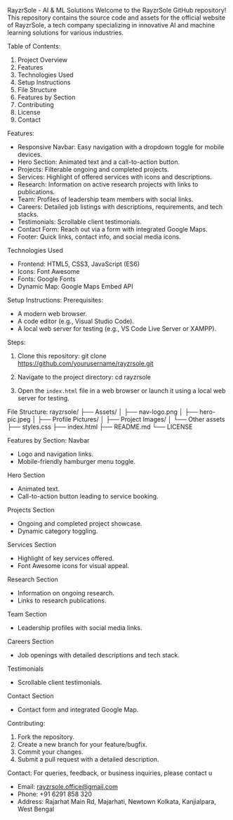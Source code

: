 RayzrSole - AI & ML Solutions
Welcome to the RayzrSole GitHub repository! This repository contains the source code and assets for the official website of RayzrSole, a tech company specializing in innovative AI and machine learning solutions for various industries.


Table of Contents:
1. Project Overview
2. Features
3. Technologies Used
4. Setup Instructions
5. File Structure
6. Features by Section
7. Contributing
8. License
9. Contact


Features:
- Responsive Navbar: Easy navigation with a dropdown toggle for mobile devices.
- Hero Section: Animated text and a call-to-action button.
- Projects: Filterable ongoing and completed projects.
- Services: Highlight of offered services with icons and descriptions.
- Research: Information on active research projects with links to publications.
- Team: Profiles of leadership team members with social links.
- Careers: Detailed job listings with descriptions, requirements, and tech stacks.
- Testimonials: Scrollable client testimonials.
- Contact Form: Reach out via a form with integrated Google Maps.
- Footer: Quick links, contact info, and social media icons.


Technologies Used
- Frontend: HTML5, CSS3, JavaScript (ES6)
- Icons: Font Awesome
- Fonts: Google Fonts
- Dynamic Map: Google Maps Embed API


Setup Instructions:
Prerequisites:
- A modern web browser.
- A code editor (e.g., Visual Studio Code).
- A local web server for testing (e.g., VS Code Live Server or XAMPP).


Steps:
1. Clone this repository:
   git clone https://github.com/yourusername/rayzrsole.git

2. Navigate to the project directory:
   cd rayzrsole

3. Open the `index.html` file in a web browser or launch it using a local web server for testing.


File Structure:
rayzrsole/
├── Assets/
│   ├── nav-logo.png
│   ├── hero-pic.jpeg
│   ├── Profile Pictures/
│   ├── Project Images/
│   └── Other assets
├── styles.css
├── index.html
├── README.md
└── LICENSE


Features by Section:
Navbar
- Logo and navigation links.
- Mobile-friendly hamburger menu toggle.

Hero Section
- Animated text.
- Call-to-action button leading to service booking.

Projects Section
- Ongoing and completed project showcase.
- Dynamic category toggling.

Services Section
- Highlight of key services offered.
- Font Awesome icons for visual appeal.

Research Section
- Information on ongoing research.
- Links to research publications.

Team Section
- Leadership profiles with social media links.

Careers Section
- Job openings with detailed descriptions and tech stack.

Testimonials
- Scrollable client testimonials.

Contact Section
- Contact form and integrated Google Map.


Contributing:
1. Fork the repository.
2. Create a new branch for your feature/bugfix.
3. Commit your changes.
4. Submit a pull request with a detailed description.


Contact:
For queries, feedback, or business inquiries, please contact u
- Email: rayzrsole.office@gmail.com
- Phone: +91 6291 858 320
- Address: Rajarhat Main Rd, Majarhati, Newtown Kolkata, Kanjialpara, West Bengal
